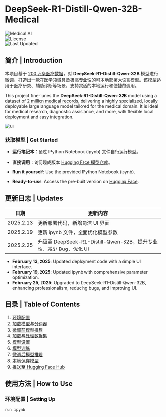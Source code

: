 # DeepSeek-R1-Distill-Qwen-32B-Medical

![Medical AI](https://img.shields.io/badge/AI-Medical-blue.svg)  
![License](https://img.shields.io/badge/License-MIT-green.svg)  
![Last Updated](https://img.shields.io/badge/Last%20Updated-February%2025,%202025-brightgreen.svg)

## 简介 | Introduction

本项目基于 [200 万条医疗数据](https://huggingface.co/datasets/shibing624/medical)，对 **DeepSeek-R1-Distill-Qwen-32B** 模型进行微调，打造出一款在医学领域具备极高专业性的可本地部署大语言模型。该模型适用于医疗研究、辅助诊断等场景，支持灵活的本地运行和便捷的调用。

This project fine-tunes the **DeepSeek-R1-Distill-Qwen-32B** model using a dataset of [2 million medical records](https://huggingface.co/datasets/shibing624/medical), delivering a highly specialized, locally deployable large language model tailored for the medical domain. It is ideal for medical research, diagnostic assistance, and more, with flexible local deployment and easy integration.

![ui]()
### 获取模型 | Get Started
- **运行笔记本**：通过 IPython Notebook (ipynb) 文件自行运行模型。  
- **直接调用**：访问现成版本 [Hugging Face 模型仓库](https://huggingface.co/beita6969/DeepSeek-R1-Distill-Qwen-32B-Medical/tree/main)。  

- **Run it yourself**: Use the provided IPython Notebook (ipynb).  
- **Ready-to-use**: Access the pre-built version on [Hugging Face](https://huggingface.co/beita6969/DeepSeek-R1-Distill-Qwen-32B-Medical/tree/main).

## 更新日志 | Updates

| 日期          | 更新内容                                      |
|---------------|---------------------------------------------|
| 2025.2.13     | 更新部署代码，新增简洁 UI 界面                |
| 2025.2.19     | 更新 ipynb 文件，全面优化模型参数             |
| 2025.2.25     | 升级至 DeepSeek-R1-Distill-Qwen-32B，提升专业性，减少 Bug，优化 UI |

- **February 13, 2025**: Updated deployment code with a simple UI interface.  
- **February 19, 2025**: Updated ipynb with comprehensive parameter optimization.  
- **February 25, 2025**: Upgraded to DeepSeek-R1-Distill-Qwen-32B, enhancing professionalism, reducing bugs, and improving UI.

## 目录 | Table of Contents

1. [环境配置](#环境配置--setting-up)  
2. [加载模型与分词器](#加载模型与分词器--loading-the-model-and-tokenizer)  
3. [微调前模型推理](#微调前模型推理--model-inference-before-fine-tuning)  
4. [加载与处理数据集](#加载与处理数据集--loading-and-processing-the-dataset)  
5. [模型设置](#模型设置--setting-up-the-model)  
6. [模型训练](#模型训练--model-training)  
7. [微调后模型推理](#微调后模型推理--model-inference-after-fine-tuning)  
8. [本地保存模型](#本地保存模型--saving-the-model-locally)  
9. [推送至 Hugging Face Hub](#推送至-hugging-face-hub--pushing-the-model-to-hugging-face-hub)  

## 使用方法 | How to Use

### 环境配置 | Setting Up
```bash
run ipynb
